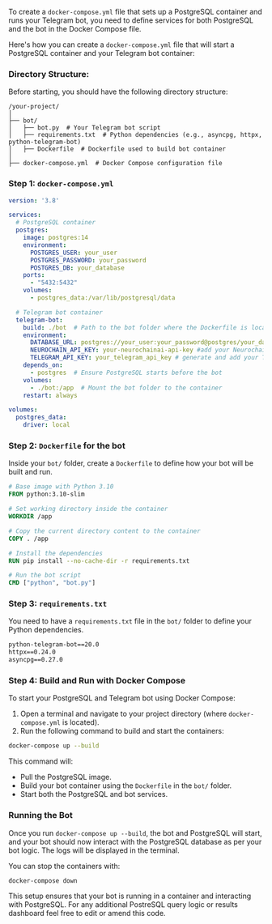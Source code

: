 To create a `docker-compose.yml` file that sets up a PostgreSQL container and runs your Telegram bot, you need to define services for both PostgreSQL and the bot in the Docker Compose file.

Here's how you can create a `docker-compose.yml` file that will start a PostgreSQL container and your Telegram bot container:

### Directory Structure:
Before starting, you should have the following directory structure:

```
/your-project/
│
├── bot/
│   ├── bot.py  # Your Telegram bot script
│   ├── requirements.txt  # Python dependencies (e.g., asyncpg, httpx, python-telegram-bot)
│   ├── Dockerfile  # Dockerfile used to build bot container
│
├── docker-compose.yml  # Docker Compose configuration file
```

### Step 1: `docker-compose.yml`

```yaml
version: '3.8'

services:
  # PostgreSQL container
  postgres:
    image: postgres:14
    environment:
      POSTGRES_USER: your_user
      POSTGRES_PASSWORD: your_password
      POSTGRES_DB: your_database
    ports:
      - "5432:5432"
    volumes:
      - postgres_data:/var/lib/postgresql/data

  # Telegram bot container
  telegram-bot:
    build: ./bot  # Path to the bot folder where the Dockerfile is located
    environment:
      DATABASE_URL: postgres://your_user:your_password@postgres/your_database  # Database connection string for the bot
      NEUROCHAIN_API_KEY: your-neurochainai-api-key #add your NeurochainAI API key that will be used for network communication
      TELEGRAM_API_KEY: your_telegram_api_key # generate and add your Telegram Bot Token from @Botfather
    depends_on:
      - postgres  # Ensure PostgreSQL starts before the bot
    volumes:
      - ./bot:/app  # Mount the bot folder to the container
    restart: always

volumes:
  postgres_data:
    driver: local

```

### Step 2: `Dockerfile` for the bot

Inside your `bot/` folder, create a `Dockerfile` to define how your bot will be built and run.

```Dockerfile
# Base image with Python 3.10
FROM python:3.10-slim

# Set working directory inside the container
WORKDIR /app

# Copy the current directory content to the container
COPY . /app

# Install the dependencies
RUN pip install --no-cache-dir -r requirements.txt

# Run the bot script
CMD ["python", "bot.py"]
```

### Step 3: `requirements.txt`

You need to have a `requirements.txt` file in the `bot/` folder to define your Python dependencies.

```txt
python-telegram-bot==20.0
httpx==0.24.0
asyncpg==0.27.0
```

### Step 4: Build and Run with Docker Compose

To start your PostgreSQL and Telegram bot using Docker Compose:

1. Open a terminal and navigate to your project directory (where `docker-compose.yml` is located).
2. Run the following command to build and start the containers:

```bash
docker-compose up --build
```

This command will:
- Pull the PostgreSQL image.
- Build your bot container using the `Dockerfile` in the `bot/` folder.
- Start both the PostgreSQL and bot services.

### Running the Bot
Once you run `docker-compose up --build`, the bot and PostgreSQL will start, and your bot should now interact with the PostgreSQL database as per your bot logic. The logs will be displayed in the terminal.

You can stop the containers with:

```bash
docker-compose down
```

This setup ensures that your bot is running in a container and interacting with PostgreSQL. For any additional PostreSQL query logic or results dashboard feel free to edit or amend this code.